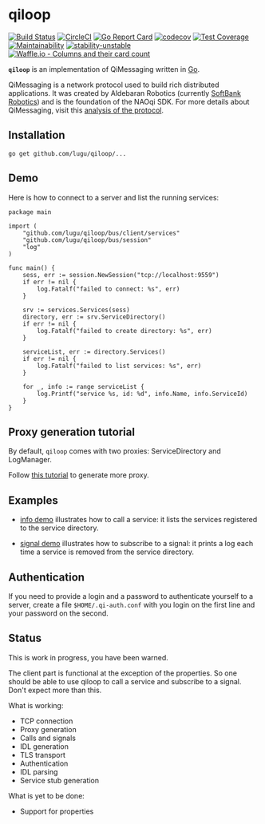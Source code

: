 # qiloop

[![Build Status](https://travis-ci.org/lugu/qiloop.svg?branch=master)](https://travis-ci.org/lugu/qiloop)
[![CircleCI](https://circleci.com/gh/lugu/qiloop/tree/master.svg?style=shield)](https://circleci.com/gh/lugu/qiloop/tree/master)
[![Go Report Card](https://goreportcard.com/badge/github.com/lugu/qiloop)](https://goreportcard.com/report/github.com/lugu/qiloop)
[![codecov](https://codecov.io/gh/lugu/qiloop/branch/master/graph/badge.svg)](https://codecov.io/gh/lugu/qiloop)
[![Test Coverage](https://api.codeclimate.com/v1/badges/b192466a26dbced44274/test_coverage)](https://codeclimate.com/github/lugu/qiloop/test_coverage)
[![Maintainability](https://api.codeclimate.com/v1/badges/b192466a26dbced44274/maintainability)](https://codeclimate.com/github/lugu/qiloop/maintainability)
[![stability-unstable](https://img.shields.io/badge/stability-unstable-yellow.svg)](https://github.com/emersion/stability-badges#unstable)
[![Waffle.io - Columns and their card count](https://badge.waffle.io/lugu/qiloop.svg?columns=To%20Do,In%20Progress)](https://waffle.io/lugu/qiloop)

**`qiloop`** is an implementation of QiMessaging written in [Go](https://golang.org).

QiMessaging is a network protocol used to build rich distributed
applications. It was created by Aldebaran Robotics (currently
[SoftBank Robotics](https://www.softbankrobotics.com/emea/en/index))
and is the foundation of the NAOqi SDK. For more details about
QiMessaging, visit this [analysis of the
protocol](https://github.com/lugu/qiloop/blob/master/doc/NOTES.md).

## Installation

    go get github.com/lugu/qiloop/...

## Demo

Here is how to connect to a server and list the running services:

```golang
package main

import (
	"github.com/lugu/qiloop/bus/client/services"
	"github.com/lugu/qiloop/bus/session"
	"log"
)

func main() {
	sess, err := session.NewSession("tcp://localhost:9559")
	if err != nil {
		log.Fatalf("failed to connect: %s", err)
	}

	srv := services.Services(sess)
	directory, err := srv.ServiceDirectory()
	if err != nil {
		log.Fatalf("failed to create directory: %s", err)
	}

	serviceList, err := directory.Services()
	if err != nil {
		log.Fatalf("failed to list services: %s", err)
	}

	for _, info := range serviceList {
		log.Printf("service %s, id: %d", info.Name, info.ServiceId)
	}
}
```

## Proxy generation tutorial

By default, `qiloop` comes with two proxies: ServiceDirectory and
LogManager.

Follow [this tutorial](https://github.com/lugu/qiloop/blob/master/doc/TUTORIAL.md) to generate more proxy.

## Examples

-   [info demo](https://github.com/lugu/qiloop/blob/master/cmd/info/main.go)
    illustrates how to call a service: it lists the services registered
    to the service directory.


-   [signal demo](https://github.com/lugu/qiloop/blob/master/bus/client/services/demo/cmd/signal/main.go)
    illustrates how to subscribe to a signal: it prints a log each time
    a service is removed from the service directory.

## Authentication

If you need to provide a login and a password to authenticate yourself
to a server, create a file `$HOME/.qi-auth.conf` with you login on the
first line and your password on the second.

## Status

This is work in progress, you have been warned.

The client part is functional at the exception of the properties. So
one should be able to use qiloop to call a service and subscribe to a
signal. Don't expect more than this.

What is working:

-   TCP connection
-   Proxy generation
-   Calls and signals
-   IDL generation
-   TLS transport
-   Authentication
-   IDL parsing
-   Service stub generation

What is yet to be done:

-   Support for properties
